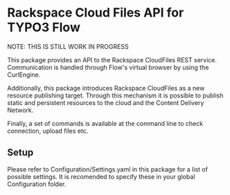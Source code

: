 Rackspace Cloud Files API for TYPO3 Flow
========================================

NOTE: THIS IS STILL WORK IN PROGRESS

This package provides an API to the Rackspace CloudFiles REST service. Communication is handled through Flow's virtual browser by using the CurlEngine.

Additionally, this package introduces Rackspace CloudFiles as a new resource publishing target. Through this mechanism it is possible to publish static and persistent resources to the cloud and the Content Delivery Network.

Finally, a set of commands is available at the command line to check connection, upload files etc.

Setup
-----

Please refer to Configuration/Settings.yaml in this package for a list of possible settings. It is recomended to specify these in your global Configuration folder.